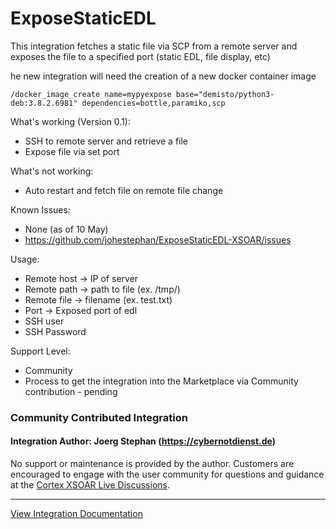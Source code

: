 # ExposeStaticEDL
This integration fetches a static file via SCP from a remote server and exposes the file to a specified port (static EDL, file display, etc)

he new integration will need the creation of a new docker container image

    /docker_image_create name=mypyexpose base="demisto/python3-deb:3.8.2.6981" dependencies=bottle,paramiko,scp

What's working (Version 0.1):
* SSH to remote server and retrieve a file
* Expose file via set port 

What's not working:
* Auto restart and fetch file on remote file change

Known Issues:
* None (as of 10 May)
* https://github.com/johestephan/ExposeStaticEDL-XSOAR/issues

Usage:
* Remote host -> IP of server
* Remote path -> path to file (ex. /tmp/)
* Remote file -> filename (ex. test.txt)
* Port -> Exposed port of edl
* SSH user 
* SSH Password

Support Level:
* Community
* Process to get the integration into the Marketplace via Community contribution - pending


### Community Contributed Integration
#### Integration Author: Joerg Stephan (https://cybernotdienst.de)
No support or maintenance is provided by the author. Customers are encouraged to engage with the user community for questions and guidance at the [Cortex XSOAR Live Discussions](https://live.paloaltonetworks.com/t5/cortex-xsoar-discussions/bd-p/Cortex_XSOAR_Discussions).

---
[View Integration Documentation](https://xsoar.pan.dev/docs/reference/integrations/hello-world)
